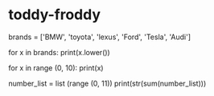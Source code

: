 # toddy-froddy

brands = ['BMW', 'toyota', 'lexus', 'Ford', 'Tesla', 'Audi']

for x in brands:
	print(x.lower())

for x in range (0, 10):
	print(x)

number_list = list (range (0, 11))
print(str(sum(number_list)))
